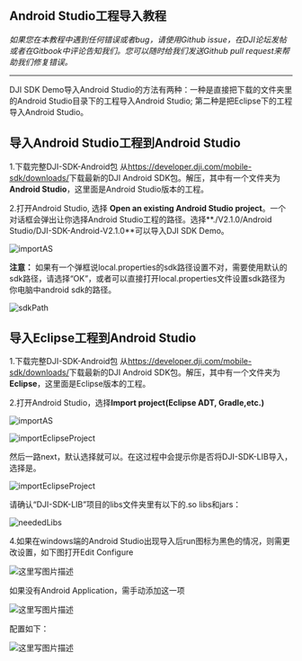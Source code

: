 ## Android Studio工程导入教程

<!-- toc -->

*如果您在本教程中遇到任何错误或者bug，请使用Github issue，在DJI论坛发帖或者在Gitbook中评论告知我们。您可以随时给我们发送Github pull request来帮助我们修复错误。*

---

DJI SDK Demo导入Android Studio的方法有两种：一种是直接把下载的文件夹里的Android Studio目录下的工程导入Android Studio; 第二种是把Eclipse下的工程导入Android Studio。

## 导入Android Studio工程到Android Studio

1.下载完整DJI-SDK-Android包
从<https://developer.dji.com/mobile-sdk/downloads/>下载最新的DJI Android SDK包。解压，其中有一个文件夹为**Android Studio**，这里面是Android Studio版本的工程。

2.打开Android Studio, 选择 **Open an existing Android Studio project**。一个对话框会弹出让你选择Android Studio工程的路径。选择**./V2.1.0/Android Studio/DJI-SDK-Android-V2.1.0**可以导入DJI SDK Demo。

![importAS](../../Images/Android/AndroidStudioMigration/importAS.png)

**注意：** 如果有一个弹框说local.properties的sdk路径设置不对，需要使用默认的sdk路径，请选择“OK”，或者可以直接打开local.properties文件设置sdk路径为你电脑中android sdk的路径。

![sdkPath](../../Images/Android/AndroidStudioMigration/sdkPath.png)

## 导入Eclipse工程到Android Studio


1.下载完整DJI-SDK-Android包
从<https://developer.dji.com/mobile-sdk/downloads/>下载最新的DJI Android SDK包。解压，其中有一个文件夹为**Eclipse**，这里面是Eclipse版本的工程。

2.打开Android Studio，选择**Import project(Eclipse ADT, Gradle,etc.)**

![importAS](../../Images/Android/AndroidStudioMigration/importAS.png)




![importEclipseProject](../../Images/Android/AndroidStudioMigration/importEclipseProject.png)

然后一路next，默认选择就可以。在这过程中会提示你是否将DJI-SDK-LIB导入，选择是。

![importEclipseProject](../../Images/Android/AndroidStudioMigration/importEclipseProject.png)

请确认“DJI-SDK-LIB”项目的libs文件夹里有以下的.so libs和jars：

![neededLibs](../../Images/Android/AndroidStudioMigration/neededLibs.png)


4.如果在windows端的Android Studio出现导入后run图标为黑色的情况，则需更改设置，如下图打开Edit Configure

![这里写图片描述](../../Images/Android/AndroidStudioMigration/9.png)  

如果没有Android Application，需手动添加这一项

![这里写图片描述](../../Images/Android/AndroidStudioMigration/7.png) 
 
 配置如下：
 
![这里写图片描述](../../Images/Android/AndroidStudioMigration/8.png)


